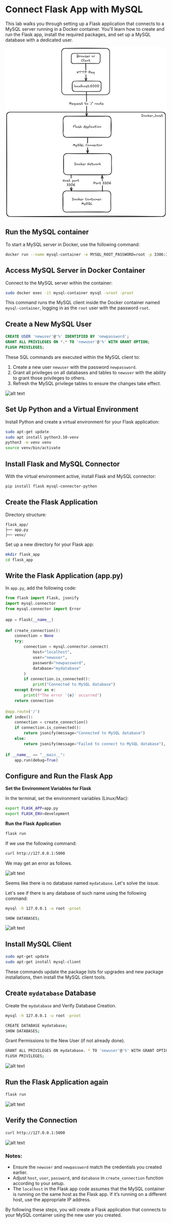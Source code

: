 # Connect Flask App with MySQL  

This lab walks you through setting up a Flask application that connects to a MySQL server running in a Docker container. You'll learn how to create and run the Flask app, install the required packages, and set up a MySQL database with a dedicated user.

![alt text](./images/image-6.png)

## Run the MySQL container

To start a MySQL server in Docker, use the following command:

```sh
docker run --name mysql-container -e MYSQL_ROOT_PASSWORD=root -p 3306:3306 -d mysql:latest
```

## Access MySQL Server in Docker Container

Connect to the MySQL server within the container:

```bash
sudo docker exec -it mysql-container mysql -uroot -proot
```

This command runs the MySQL client inside the Docker container named `mysql-container`, logging in as the `root` user with the password `root`.

## Create a New MySQL User

```sql
CREATE USER 'newuser'@'%' IDENTIFIED BY 'newpassword';
GRANT ALL PRIVILEGES ON *.* TO 'newuser'@'%' WITH GRANT OPTION;
FLUSH PRIVILEGES;
```

These SQL commands are executed within the MySQL client to:

1. Create a new user `newuser` with the password `newpassword`.
2. Grant all privileges on all databases and tables to `newuser` with the ability to grant those privileges to others.
3. Refresh the MySQL privilege tables to ensure the changes take effect.

![alt text](https://github.com/poridhiEng/poridhi-labs/raw/main/Poridhi%20Labs/MySQL-Lab/2/images/image.png)

## Set Up Python and a Virtual Environment

Install Python and create a virtual environment for your Flask application:

```bash
sudo apt-get update
sudo apt install python3.10-venv
python3 -m venv venv
source venv/bin/activate
```

## Install Flask and MySQL Connector

With the virtual environment active, install Flask and MySQL connector:

```bash
pip install flask mysql-connector-python
```

## Create the Flask Application

Directory structure:

```
flask_app/
├── app.py
├── venv/
```

Set up a new directory for your Flask app:

```bash
mkdir flask_app
cd flask_app
```

## Write the Flask Application (app.py)

In `app.py`, add the following code:

```python
from flask import Flask, jsonify
import mysql.connector
from mysql.connector import Error

app = Flask(__name__)

def create_connection():
    connection = None
    try:
        connection = mysql.connector.connect(
            host="localhost",
            user="newuser",
            password="newpassword",
            database="mydatabase"
        )
        if connection.is_connected():
            print("Connected to MySQL database")
    except Error as e:
        print(f"The error '{e}' occurred")
    return connection

@app.route('/')
def index():
    connection = create_connection()
    if connection.is_connected():
        return jsonify(message="Connected to MySQL database")
    else:
        return jsonify(message="Failed to connect to MySQL database"), 500

if __name__ == "__main__":
    app.run(debug=True)

```

## Configure and Run the Flask App

**Set the Environment Variables for Flask**

In the terminal, set the environment variables (Linux/Mac):

```bash
export FLASK_APP=app.py
export FLASK_ENV=development
```

**Run the Flask Application**

```bash
flask run
```

If we use the following command:

```bash
curl http://127.0.0.1:5000
```

We may get an error as follows.

![alt text](https://github.com/poridhiEng/poridhi-labs/raw/main/Poridhi%20Labs/MySQL-Lab/2/images/image-1.png)

Seems like there is no database named `mydatabase`. Let's solve the issue.

Let's see if there is any database of such name using the following command:

```bash
mysql -h 127.0.0.1 -u root -proot
````

```bash
SHOW DATABASES;
```

![alt text](https://github.com/poridhiEng/poridhi-labs/raw/main/Poridhi%20Labs/MySQL-Lab/2/images/image-2.png)

## Install MySQL Client

```bash
sudo apt-get update
sudo apt-get install mysql-client
```

These commands update the package lists for upgrades and new package installations, then install the MySQL client tools.

## Create `mydatabase` Database

Create the  `mydatabase`  and Verify Database Creation. 

```bash
mysql -h 127.0.0.1 -u root -proot
````

```bash
CREATE DATABASE mydatabase; 
SHOW DATABASES;
```

Grant Permissions to the New User (if not already done).

```bash
GRANT ALL PRIVILEGES ON mydatabase. * TO 'newuser'@'%' WITH GRANT OPTIONS;
FLUSH PRIVILEGES;
```


![alt text](https://github.com/poridhiEng/poridhi-labs/raw/main/Poridhi%20Labs/MySQL-Lab/2/images/image-3.png)

## **Run the Flask Application again**

```bash
flask run
```

![alt text](https://github.com/poridhiEng/poridhi-labs/raw/main/Poridhi%20Labs/MySQL-Lab/2/images/image-4.png)

## Verify the Connection
    
```bash
curl http://127.0.0.1:5000
```

![alt text](https://github.com/poridhiEng/poridhi-labs/raw/main/Poridhi%20Labs/MySQL-Lab/2/images/image-5.png)
    

### Notes:

- Ensure the `newuser` and `newpassword` match the credentials you created earlier.
- Adjust `host`, `user`, `password`, and `database` in `create_connection` function according to your setup.
- The `localhost` in the Flask app code assumes that the MySQL container is running on the same host as the Flask app. If it’s running on a different host, use the appropriate IP address.

By following these steps, you will create a Flask application that connects to your MySQL container using the new user you created.